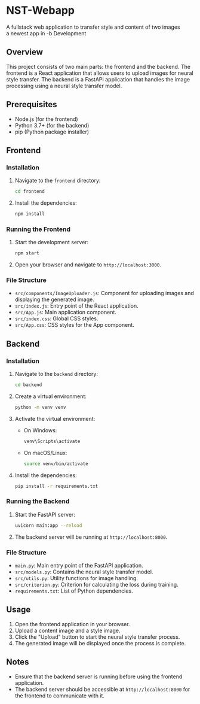 # NST-Webapp

A fullstack web application to transfer style and content of two images<br>
a newest app in -b Development

## Overview

This project consists of two main parts: the frontend and the backend. The frontend is a React application that allows users to upload images for neural style transfer. The backend is a FastAPI application that handles the image processing using a neural style transfer model.

## Prerequisites

- Node.js (for the frontend)
- Python 3.7+ (for the backend)
- pip (Python package installer)

## Frontend

### Installation

1. Navigate to the `frontend` directory:
    ```sh
    cd frontend
    ```

2. Install the dependencies:
    ```sh
    npm install
    ```

### Running the Frontend

1. Start the development server:
    ```sh
    npm start
    ```

2. Open your browser and navigate to `http://localhost:3000`.

### File Structure

- `src/components/ImageUploader.js`: Component for uploading images and displaying the generated image.
- `src/index.js`: Entry point of the React application.
- `src/App.js`: Main application component.
- `src/index.css`: Global CSS styles.
- `src/App.css`: CSS styles for the App component.

## Backend

### Installation

1. Navigate to the `backend` directory:
    ```sh
    cd backend
    ```

2. Create a virtual environment:
    ```sh
    python -m venv venv
    ```

3. Activate the virtual environment:
    - On Windows:
        ```sh
        venv\Scripts\activate
        ```
    - On macOS/Linux:
        ```sh
        source venv/bin/activate
        ```

4. Install the dependencies:
    ```sh
    pip install -r requirements.txt
    ```

### Running the Backend

1. Start the FastAPI server:
    ```sh
    uvicorn main:app --reload
    ```

2. The backend server will be running at `http://localhost:8000`.

### File Structure

- `main.py`: Main entry point of the FastAPI application.
- `src/models.py`: Contains the neural style transfer model.
- `src/utils.py`: Utility functions for image handling.
- `src/criterion.py`: Criterion for calculating the loss during training.
- `requirements.txt`: List of Python dependencies.

## Usage

1. Open the frontend application in your browser.
2. Upload a content image and a style image.
3. Click the "Upload" button to start the neural style transfer process.
4. The generated image will be displayed once the process is complete.

## Notes

- Ensure that the backend server is running before using the frontend application.
- The backend server should be accessible at `http://localhost:8000` for the frontend to communicate with it.
